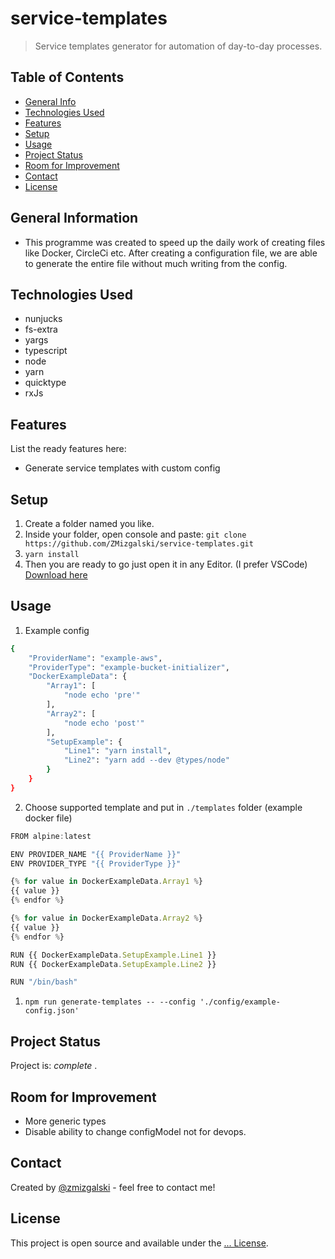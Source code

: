 # service-templates
> Service templates generator for automation of day-to-day processes.

## Table of Contents
* [General Info](#general-information)
* [Technologies Used](#technologies-used)
* [Features](#features)
* [Setup](#setup)
* [Usage](#usage)
* [Project Status](#project-status)
* [Room for Improvement](#room-for-improvement)
* [Contact](#contact)
* [License](#license)

## General Information
- This programme was created to speed up the daily work of creating files like Docker, CircleCi etc. After creating a configuration file, we are able to generate the entire file without much writing from the config.

## Technologies Used
- nunjucks
- fs-extra
- yargs
- typescript
- node
- yarn
- quicktype
- rxJs

## Features
List the ready features here:
- Generate service templates with custom config

## Setup
1. Create a folder named you like.
2. Inside your folder, open console and paste: `git clone https://github.com/ZMizgalski/service-templates.git`
3. `yarn install`
4. Then you are ready to go just open it in any Editor. (I prefer VSCode) [Download here](https://code.visualstudio.com/)

## Usage
1. Example config
```bash
{
    "ProviderName": "example-aws",
    "ProviderType": "example-bucket-initializer",
    "DockerExampleData": {
        "Array1": [
            "node echo 'pre'"
        ],
        "Array2": [
            "node echo 'post'"
        ],
        "SetupExample": {
            "Line1": "yarn install",
            "Line2": "yarn add --dev @types/node"
        }
    }
}
```
2. Choose supported template and put in `./templates` folder (example docker file)
```js
FROM alpine:latest

ENV PROVIDER_NAME "{{ ProviderName }}"
ENV PROVIDER_TYPE "{{ ProviderType }}"

{% for value in DockerExampleData.Array1 %}
{{ value }}
{% endfor %}

{% for value in DockerExampleData.Array2 %}
{{ value }}
{% endfor %}

RUN {{ DockerExampleData.SetupExample.Line1 }}
RUN {{ DockerExampleData.SetupExample.Line2 }}

RUN "/bin/bash"
```

1. `npm run generate-templates -- --config './config/example-config.json'`

## Project Status
Project is:  _complete_ .

## Room for Improvement
- More generic types
- Disable ability to change configModel not for devops.

## Contact
Created by [@zmizgalski](https://zmizgalski.github.io/) - feel free to contact me!

## License
This project is open source and available under the [... License](https://github.com/ZMizgalski/service-templates/blob/main/LICENSE).
